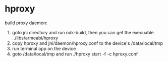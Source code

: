 hproxy
======

build proxy daemon:
1. goto jni directory and run ndk-build, then you can get the execuable ../libs/armeabi/hproxy
2. copy hproxy and jni/daemon/hproxy.conf to the device's /data/local/tmp
3. run terminal app on the device
4. goto /data/local/tmp and run ./hproxy start -f -c hproxy.conf
